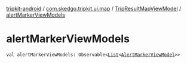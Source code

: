 [tripkit-android](../../index.md) / [com.skedgo.tripkit.ui.map](../index.md) / [TripResultMapViewModel](index.md) / [alertMarkerViewModels](./alert-marker-view-models.md)

# alertMarkerViewModels

`val alertMarkerViewModels: Observable<`[`List`](https://kotlinlang.org/api/latest/jvm/stdlib/kotlin.collections/-list/index.html)`<`[`AlertMarkerViewModel`](../-alert-marker-view-model/index.md)`>>`